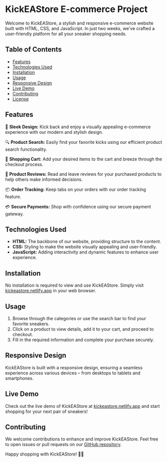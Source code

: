 # KickEAStore E-commerce Project

Welcome to KickEAStore, a stylish and responsive e-commerce website built with HTML, CSS, and JavaScript. In just two weeks, we've crafted a user-friendly platform for all your sneaker shopping needs.

## Table of Contents

- [Features](#features)
- [Technologies Used](#technologies-used)
- [Installation](#installation)
- [Usage](#usage)
- [Responsive Design](#responsive-design)
- [Live Demo](#live-demo)
- [Contributing](#contributing)
- [License](#license)

## Features

👟 **Sleek Design:** Kick back and enjoy a visually appealing e-commerce experience with our modern and stylish design.

🔍 **Product Search:** Easily find your favorite kicks using our efficient product search functionality.

🛒 **Shopping Cart:** Add your desired items to the cart and breeze through the checkout process.

🌟 **Product Reviews:** Read and leave reviews for your purchased products to help others make informed decisions.

📦 **Order Tracking:** Keep tabs on your orders with our order tracking feature.

💳 **Secure Payments:** Shop with confidence using our secure payment gateway.

## Technologies Used

- **HTML:** The backbone of our website, providing structure to the content.
- **CSS:** Styling to make the website visually appealing and user-friendly.
- **JavaScript:** Adding interactivity and dynamic features to enhance user experience.

## Installation

No installation is required to view and use KickEAStore. Simply visit [kickeastore.netlify.app](https://kickeastore.netlify.app/) in your web browser.

## Usage

1. Browse through the categories or use the search bar to find your favorite sneakers.
2. Click on a product to view details, add it to your cart, and proceed to checkout.
3. Fill in the required information and complete your purchase securely.

## Responsive Design

KickEAStore is built with a responsive design, ensuring a seamless experience across various devices – from desktops to tablets and smartphones.

## Live Demo

Check out the live demo of KickEAStore at [kickeastore.netlify.app](https://kickeastore.netlify.app/) and start shopping for your next pair of sneakers!

## Contributing

We welcome contributions to enhance and improve KickEAStore. Feel free to open issues or pull requests on our [GitHub repository](https://github.com/yourusername/kickeastore).

Happy shopping with KickEAStore! 👟🎉
